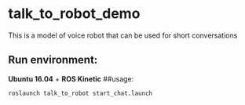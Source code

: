 # talk_to_robot_demo
This is a model of voice robot that can be used for short conversations

## Run environment:
**Ubuntu 16.04** + **ROS Kinetic**
##usage: 
```shell
roslaunch talk_to_robot start_chat.launch
```
